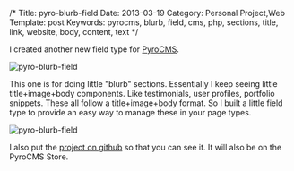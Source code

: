 /*
Title: pyro-blurb-field
Date: 2013-03-19
Category: Personal Project,Web
Template: post
Keywords: pyrocms, blurb, field, cms, php, sections, title, link, website, body, content, text
*/

I created another new field type for [PyroCMS](http://pyrocms.com "PyroCMS Website").

<div class="center">
  <img alt="pyro-blurb-field" src="http://ohdoylerules.com/content/images/Screen Shot-2013-03-13-at-3.38.39-PM.png" >
</div>

This one is for doing little "blurb" sections. Essentially I keep seeing little title+image+body components. Like testimonials, user profiles, portfolio snippets. These all follow a title+image+body format. So I built a little field type to provide an easy way to manage these in your page types.

<div class="center">
  <img alt="pyro-blurb-field" src="http://ohdoylerules.com/content/images/Screen Shot-2013-03-13-at-3.38.21-PM.png" >
</div>

I also put the [project on github](https://github.com/james2doyle/pyro-blurb-field "pyro-blurb field github") so that you can see it. It will also be on the PyroCMS Store.

